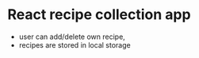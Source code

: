 # React recipe collection app

- user can add/delete own recipe,
- recipes are stored in local storage
